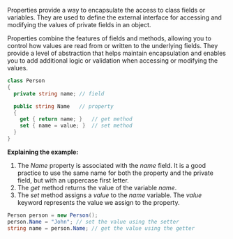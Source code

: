 Properties provide a way to encapsulate the access to class fields or variables. They are used to define the external interface for accessing and modifying the values of private fields in an object.

Properties combine the features of fields and methods, allowing you to control how values are read from or written to the underlying fields. They provide a level of abstraction that helps maintain encapsulation and enables you to add additional logic or validation when accessing or modifying the values.

```csharp
class Person
{
  private string name; // field

  public string Name   // property
  {
    get { return name; }   // get method
    set { name = value; }  // set method
  }
}
```

**Explaining the example:**
1. The *Name* property is associated with the *name* field. It is a good practice to use the same name for both the property and the private field, but with an uppercase first letter.
2. The *get* method returns the value of the variable *name*.
3. The *set* method assigns a *value* to the *name* variable. The *value* keyword represents the value we assign to the property.

```csharp
Person person = new Person();
person.Name = "John"; // set the value using the setter
string name = person.Name; // get the value using the getter
```


